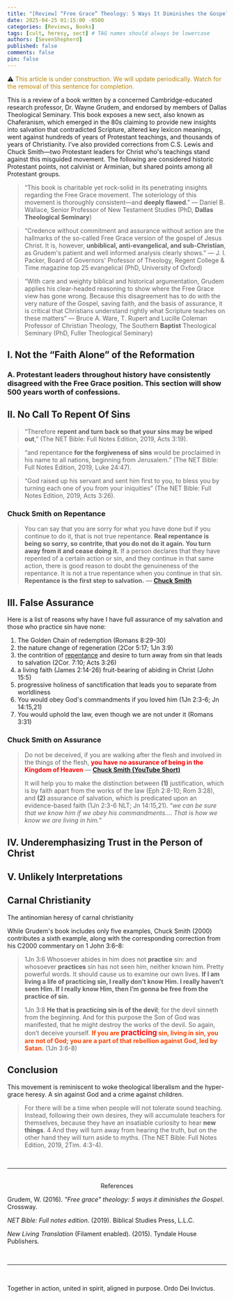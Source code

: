 ```yaml
---
title: "[Review] “Free Grace” Theology: 5 Ways It Diminishes the Gospel"
date: 2025-04-25 01:15:00 -0500
categories: [Reviews, Books]
tags: [cult, heresy, sect] # TAG names should always be lowercase
authors: [SevenShepherd]
published: false
comments: false
pin: false
---
```


⚠️ <span style="color:DarkGoldenrod;">This article is under construction. We will update periodically. Watch for the removal of this sentence for completion.</span>

This is a review of a book written by a concerned Cambridge-educated research professor, Dr. Wayne Grudem, and endorsed by members of Dallas Theological Seminary. This book exposes a new sect, also known as Chaferanism, which emerged in the 80s claiming to provide new insights into salvation that contradicted Scripture, altered key lexicon meanings, went against hundreds of years of Protestant teachings, and thousands of years of Christianity. I've also provided corrections from C.S. Lewis and Chuck Smith&mdash;two Protestant leaders for Christ who's teachings stand against this misguided movement. The following are considered historic Protestant points, not calvinist or Arminian, but shared points among all Protestant groups.

<!-- This movement teaches the abuse of the precious grace of our god, twisting it into a license to sin (Jd 4 NET), and has even silenced the words of Christ on repentance and the evidences of fruit bearing. -->

<!-- In the 1980s, a sect emerged claiming to provide new insights into salvation that contradicted Scripture, hundreds of years of Protestant teachings, and thousands of years of Christianity. Many faithful scholars have stood up against these false teachings and have since exposed the sect's misinterpretation of Scripture and key lexicons.  -->

> “This book is charitable yet rock-solid in its penetrating insights regarding the Free Grace movement. The soteriology of this movement is thoroughly consistent&mdash;and **deeply flawed**.” &mdash; Daniel B. Wallace, Senior Professor of New Testament Studies (PhD, **Dallas Theological Seminary**)

> “Credence without commitment and assurance without action are the hallmarks of the so-called Free Grace version of the gospel of Jesus Christ. It is, however, **unbiblical, anti-evangelical, and sub-Christian**, as Grudem's patient and well informed analysis clearly shows.” &mdash; J. I. Packer, Board of Governors' Professor of Theology, Regent College & Time magazine top 25 evangelical (PhD, University of Oxford)

> “With care and weighty biblical and historical argumentation, Grudem applies his clear-headed reasoning to show where the Free Grace view has gone wrong. Because this disagreement has to do with the very nature of the Gospel, saving faith, and the basis of assurance, it is critical that Christians understand rightly what Scripture teaches on these matters” &mdash; Bruce A. Ware, T. Rupert and Lucille Coleman Professor of Christian Theology, The Southern **Baptist** Theological Seminary (PhD, Fuller Theological Seminary)

## I. Not the &ldquo;Faith Alone&rdquo; of the Reformation

### A. Protestant leaders throughout history have consistently disagreed with the Free Grace position. This section will show 500 years worth of confessions.

## II. No Call To Repent Of Sins

> “Therefore **repent and turn back so that your sins may be wiped out**,” (The NET Bible: Full Notes Edition, 2019, Acts 3:19).

> “and repentance **for the forgiveness of sins** would be proclaimed in his name to all nations, beginning from Jerusalem.” (The NET Bible: Full Notes Edition, 2019, Luke 24:47).

> “God raised up his servant and sent him first to you, to bless you by turning each one of you from your iniquities” (The NET Bible: Full Notes Edition, 2019, Acts 3:26).

### Chuck Smith on Repentance

> You can say that you are sorry for what you have done but if you continue to do it, that is not true repentance. **Real repentance is being so sorry, so contrite, that you do not do it again. You turn away from it and cease doing it.** If a person declares that they have repented of a certain action or sin, and they continue in that same action, there is good reason to doubt the genuineness of the repentance. It is not a true repentance when you continue in that sin. **Repentance is the first step to salvation.** &mdash; [**Chuck Smith**](https://youtu.be/kP8rIIps4Sk?t=130)

## III. False Assurance

Here is a list of reasons why have I have full assurance of my salvation and those who practice sin have none:

1. The Golden Chain of redemption (Romans 8:29-30)
2. the nature change of regeneration (2Cor 5:17; 1Jn 3:9)
3. the contrition of [repentance](https://deiinvictus.com/posts/the-true-meaning-of-repentance/) and desire to turn away from sin that leads to salvation (2Cor. 7:10; Acts 3:26)
4. a living faith (James 2:14-26)  fruit-bearing of abiding in Christ (John 15:5)
5. progressive holiness of sanctification that leads you to separate from worldliness
6. You would obey God's commandments if you loved him (1Jn 2:3-6; Jn 14:15,21)
7. You would uphold the law, even though we are not under it (Romans 3:31)

<!-- These are all attributes ofJustification is by faith, love is by obedience
God did not leave us with the uncertainty of a blind faith, he gave us ways to examine our faith (2 Corinthians 13:5). Those who practice sin have no assurance of salvation (1Jn 3:9). Justification is by faith apart from the works of the law but the faith that saves is never alone in the person justified. -->

### Chuck Smith on Assurance

> Do not be deceived, if you are walking after the flesh and involved in the things of the flesh, <span style="font-weight:bold;color:red;">you have no assurance of being in the Kingdom of Heaven</span> &mdash; [**Chuck Smith (YouTube Short)**](https://youtube.com/shorts/aBG9kH-z8Q8?si=_jqYQqF6bgbN9TZZ)
>
> It will help you to make the distinction between **(1)** justification, which is by faith apart from the works of the law (Eph 2:8-10; Rom 3:28), and **(2)** assurance of salvation, which is predicated upon an evidence-based faith (1Jn 2:3-6 NLT; Jn 14:15,21). &ldquo;*we can be sure that we know him if we obey his commandments.*... *That is how we know we are living in him.*&rdquo;

## IV. Underemphasizing Trust in the Person of Christ

## V. Unlikely Interpretations

## Carnal Christianity

The antinomian heresy of carnal christianity

<!-- > <sup style="font-weight:bold;">6</sup> No one who abides in him keeps on sinning; no one who keeps on sinning has either seen him or known him. <sup style="font-weight:bold;">7</sup> <span style="font-weight:bold;color:GoldenRod;">Little children, let no one deceive you.</span> <span style="font-weight:bold;color:#3EA055;">Whoever practices righteousness is righteous, as he is righteous.</span> <sup style="font-weight:bold;">8</sup> <span style="font-weight:bold;color:OrangeRed;">Whoever makes a practice of sinning is of the devil</span>, for the devil has been sinning from the beginning. The reason the Son of God appeared was to destroy the works of the devil. <sup style="font-weight:bold;">9</sup> <span style="font-weight:bold;color:OrangeRed;">No one born of God makes a practice of sinning</span>, for God's seed abides in him; and <span style="font-weight:bold;color:OrangeRed;">he cannot keep on sinning</span>, because he has been born of God. <sup style="font-weight:bold;">10</sup> <span style="font-size:1.2em;font-weight:bold;color:GoldenRod;">By this it is evident</span> <span style="font-size:1.2em;font-weight:bold;color:#3EA055;">who are the children of God</span>, and <span style="font-size:1.2em;font-weight:bold;color:Red;">who are the children of the devil</span>: <span style="font-weight:bold;color:DarkOrchid;">whoever does not practice righteousness is not of God</span>, nor is the one who does not love his brother. &mdash; 1 John 3:6-10 ESV -->

While Grudem's book includes only five examples, Chuck Smith (2000) contributes a sixth example, along with the corresponding correction from his C2000 commentary on 1 John 3:6–8:

> 1Jn 3:6 Whosoever abides in him does not **practice** sin: and whosoever **practices** sin has not seen him, neither known him. Pretty powerful words. It should cause us to examine our own lives. **If I am living a life of practicing sin, I really don’t know Him. I really haven’t seen Him. If I really know Him, then I’m gonna be free from the practice of sin.**
>
> 1Jn 3:8 **He that is practicing sin is of the devil**; for the devil sinneth from the beginning. And for this purpose the Son of God was manifested, that he might destroy the works of the devil. So again, don’t deceive yourself. <span style="font-weight:bold;color:orangered;">If you are <span style="font-size:1.2em;color:red;">practicing</span> sin, living in sin, you are not of God; you are a part of that rebellion against God, led by Satan.</span> (1Jn 3:6-8)


## Conclusion

This movement is reminiscent to woke theological liberalism and the hyper-grace heresy. A sin against God and a crime against children.

> For there will be a time when people will not tolerate sound teaching. Instead, following their own desires, they will accumulate teachers for themselves, because they have an insatiable curiosity to hear **new things**. 4 And they will turn away from hearing the truth, but on the other hand they will turn aside to myths. (The NET Bible: Full Notes Edition, 2019, 2Tim. 4:3-4).

<br>

---

<br>

<div style="text-align:center;">References</div>

<span></span>

Grudem, W. (2016). *"Free grace" theology: 5 ways it diminishes the Gospel*. Crossway.

<!-- *ESV Study Bible* (ESV Text Edition: 2016). (2008). Crossway.-->

*NET Bible: Full notes edition*. (2019). Biblical Studies Press, L.L.C.

*New Living Translation* (Filament enabled). (2015). Tyndale House Publishers.

<!--

*The Expanded Bible*. (2011). Thomas Nelson. -->

<br>

---

<br>

Together in action, united in spirit, aligned in purpose. Ordo Dei Invictus.

<script>
    var refTagger = {
        settings: {
            bibleVersion: 'ESV',
            tooltipStyle: 'dark'
        }
    };

    (function(d, t) {
        var n=d.querySelector('[nonce]');
        refTagger.settings.nonce = n && (n.nonce||n.getAttribute('nonce'));
        var g = d.createElement(t), s = d.getElementsByTagName(t)[0];
        g.src = 'https://api.reftagger.com/v2/RefTagger.js';
        g.nonce = refTagger.settings.nonce;
        s.parentNode.insertBefore(g, s);
    }(document, 'script'));
</script>
